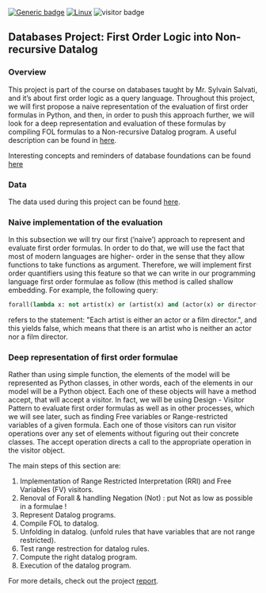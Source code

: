 [![Generic badge](https://img.shields.io/badge/Made_With-Python-<COLOR>.svg)](https://shields.io/)
[![Linux](https://svgshare.com/i/Zhy.svg)](https://svgshare.com/i/Zhy.svg)
![visitor badge](https://visitor-badge.glitch.me/badge?page_id=o-ikne.Database-Project-FOL)

## __Databases Project: First Order Logic into Non-recursive Datalog__

### __Overview__

This project is part of the course on databases taught by Mr. Sylvain Salvati, and it’s about
first order logic as a query language. Throughout this project, we will first propose a naive
representation of the evaluation of first order formulas in Python, and then, in order to push this approach further, we
will look for a deep representation and evaluation of these formulas by compiling FOL formulas to a Non-recursive Datalog program. A useful description can be found in [here](https://www.fil.univ-lille1.fr/~salvati/cours/bdd_M2_ds/fol/fo_evaluation.html).

Interesting concepts and reminders of database foundations can be found [here](http://webdam.inria.fr/Alice/)

### __Data__
The data used during this project can be found [here](https://www.fil.univ-lille1.fr/~salvati/cours/bdd_M2_ds/fol/fo_evaluation.html).

### __Naive implementation of the evaluation__

In this subsection we will try our first (’naive’) approach to represent and evaluate first order
formulas. In order to do that, we will use the fact that most of modern languages are higher-
order in the sense that they allow functions to take functions as argument. Therefore, we will
implement first order quantifiers using this feature so that we can write in our programming
language first order formulae as follow (this method is called shallow embedding. For example, the following query: 

```Python 
forall(lambda x: not artist(x) or (artist(x) and (actor(x) or director(x))))
```

refers to the statement: "Each artist is either an actor or a film director.", and this yields false, which means that there is an artist who is neither an actor nor a film
director.

### __Deep representation of first order formulae__
Rather than using simple function, the elements of the model will be represented as Python
classes, in other words, each of the elements in our model will be a Python object. Each
one of these objects will have a method accept, that will accept a visitor. In fact, we
will be using Design - Visitor Pattern to evaluate first order formulas as well as in other
processes, which we will see later, such as finding Free variables or Range-restricted variables
of a given formula. Each one of those visitors can run visitor operations over any set of
elements without figuring out their concrete classes. The accept operation directs a call to
the appropriate operation in the visitor object.

The main steps of this section are:

1. Implementation of Range Restricted Interpretation (RRI) and Free Variables (FV) visitors.
2. Renoval of Forall & handling Negation (Not) : put Not as low as possible in a formulae !
3. Represent Datalog programs.
4. Compile FOL to datalog.
5. Unfolding in datalog. (unfold rules that have variables that are not range restricted).
6. Test range restrection for datalog rules.
7. Compute the right datalog program.
8. Execution of the datalog program.

For more details, check out the project <a href="Report/DB Project Report - Ikne Omar.pdf" target="_blank"> report</a>.
